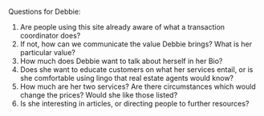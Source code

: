 
Questions for Debbie:
1. Are people using this site already aware of what a transaction coordinator does?
2. If not, how can we communicate the value Debbie brings? What is her particular value?
3. How much does Debbie want to talk about herself in her Bio?
4. Does she want to educate customers on what her services entail, or is she comfortable using lingo that real estate agents would know?
5. How much are her two services? Are there circumstances which would change the prices? Would she like those listed?
6. Is she interesting in articles, or directing people to further resources?